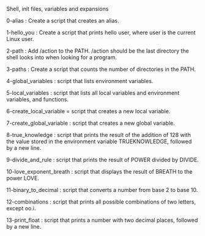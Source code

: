 Shell, init files, variables and expansions

0-alias : Create a script that creates an alias.

1-hello_you : Create a script that prints hello user, where user is the current Linux user.

2-path : Add /action to the PATH. /action should be the last directory the shell looks into when looking for a program.

3-paths : Create a script that counts the number of directories in the PATH.

4-global_variables : script that lists environment variables.

5-local_variables : script that lists all local variables and environment variables, and functions.

6-create_local_variable = script that creates a new local variable.

7-create_global_variable : script that creates a new global variable.

8-true_knowledge : script that prints the result of the addition of 128 with the value stored in the environment variable TRUEKNOWLEDGE, followed by a new line.

9-divide_and_rule : script that prints the result of POWER divided by DIVIDE.

10-love_exponent_breath : script that displays the result of BREATH to the power LOVE.

11-binary_to_decimal : script that converts a number from base 2 to base 10.

12-combinations : script that prints all possible combinations of two letters, except oo.i.

13-print_float : script that prints a number with two decimal places, followed by a new line.
